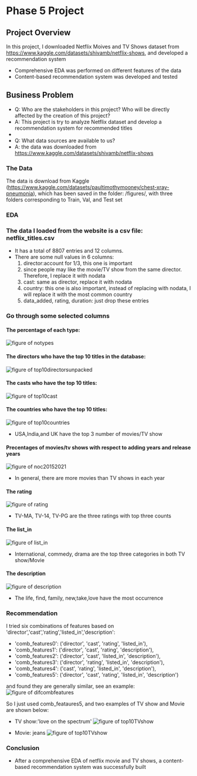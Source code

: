 # Phase 5 Project


## Project Overview

In this project, I downloaded Netflix Moives and TV Shows dataset from https://www.kaggle.com/datasets/shivamb/netflix-shows, and developed a recommendation system
- Comprehensive EDA was performed on different features of the data
- Content-based recommendation system was developed and tested

## Business Problem

* Q: Who are the stakeholders in this project? Who will be directly affected by the creation of this project?
* A: This project is try to analyze Netflix dataset and develop a recommendation system for recommended titles
*
* Q: What data sources are available to us?
* A: the data was downloaded from  https://www.kaggle.com/datasets/shivamb/netflix-shows


### The Data

The data is download from Kaggle (https://www.kaggle.com/datasets/paultimothymooney/chest-xray-pneumonia), which has been saved in the folder: /figures/, with three folders corresponding to Train, Val, and Test set


### EDA

### The data I loaded from the website is a csv file: netflix_titles.csv

- It has a total of 8807 entries and 12 columns.
- There are some null values in 6 columns:
  1) director:account for 1/3, this one is important 
  2) since people may like the movie/TV show from the same director. Therefore, I replace it with nodata
  3) cast: same as director, replace it with nodata
  4) country: this one is also important, instead of replacing with nodata, I will replace it with the most common country
  5) data_added, rating, duration: just drop these entries

### Go through some selected columns
#### The percentage of each type:
![figure of notypes](figures/notypes.png)

#### The directors who have the top 10 titles in the database:
![figure of top10directorsunpacked](figures/top10directorunpacked.png)

#### The casts who have the top 10 titles:
![figure of top10cast](figures/top10castunpacked.png)

#### The countries who have the top 10 titles:
![figure of top10countries](figures/top10countryunpacked.png)
- USA,India,and UK have the top 3 number of movies/TV show

#### Precentages of movies/tv shows with respect to adding years and release years
![figure of noc20152021](figures/numofcounts2015_2021.png)
- In general, there are more movies than TV shows in each year

#### The rating
![figure of rating](figures/ratingcount.png)
- TV-MA, TV-14, TV-PG are the three ratings with top three counts

#### The list_in
![figure of list_in](figures/top10listed_inunpackedTVShow.png)
- International, commedy, drama are the top three categories in both TV show/Movie

#### The description
![figure of description](figures/descriptionwordcloud.png)
- The life, find, family, new,take,love have the most occurrence

### Recommendation

I tried six combinations of features based on 'director','cast','rating','listed_in','description':
- 'comb_features0': ('director', 'cast', 'rating', 'listed_in'),
- 'comb_features1': ('director', 'cast', 'rating', 'description'),
- 'comb_features2': ('director', 'cast', 'listed_in', 'description'),
- 'comb_features3': ('director', 'rating', 'listed_in', 'description'),
- 'comb_features4': ('cast', 'rating', 'listed_in', 'description'),
- 'comb_features5': ('director', 'cast', 'rating', 'listed_in', 'description')

and found they are generally similar, see an example:
![figure of difcombfeatures](figures/top10recomdtitles_toohottohandlebrazil_df.png)

So I just used comb_feataures5, and two examples of TV show and Movie are shown below:
- TV show:'love on the spectrum'
![figure of top10TVshow](figures/top10recomdtitles_loveonthespectrum.png)

- Movie: jeans
![figure of top10TVshow](figures/top10recomdtitles_jeans.png)

### Conclusion
- After a comprehensive EDA of netflix movie and TV shows, a content-based recommendation system was successfully built


